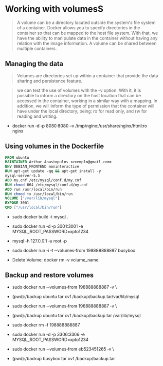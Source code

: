 # Working with volumesS

> A volume can be a directory located outside the system's file system of a container. Docker allows you to specify directories in the container so that can be mapped to the host file system. With that, we have the ability to manipulate data in the container without having any relation with the image information. A volume can be shared between multiple containers.

## Managing the data

> Volumes are directories set up within a container that provide the data sharing and persistence feature.

> we can test the use of volumes with the -v option. With it, it is possible to inform a directory on the host location that can be accessed in the container, working in a similar way with a mapping. In addition, we will inform the type of permission that the container will have under the local directory, being: ro for read only, and rw for reading and writing.

* docker run ‐d ‐p 8080:8080 –v /tmp/nginx:/usr/share/nginx/html:ro nginx

## Using volumes in the Dockerfile

```Dockerfile
FROM ubuntu
MAINTAINER Arthur Anastopulos <exemplo@gmail.com>
ENV DEBIAN_FRONTEND noninteractive
RUN apt‐get update ‐qq && apt‐get install ‐y  
mysql‐server‐5.5
ADD my.cnf /etc/mysql/conf.d/my.cnf
RUN chmod 664 /etc/mysql/conf.d/my.cnf
ADD run /usr/local/bin/run
RUN chmod +x /usr/local/bin/run
VOLUME ["/var/lib/mysql"]
EXPOSE 3001
CMD ["/usr/local/bin/run"]
```

* sudo docker build ‐t mysql .

* sudo docker run ‐d ‐p 3001:3001 ‐e MYSQL_ROOT_PASSWORD=xpto1234

* mysql ‐h 127.0.0.1 ‐u root ‐p

* sudo docker run ‐i ‐t ‐‐volumes‐from 198888888887 busybox

* Delete Volume: docker rm  ‐v volume_name

## Backup and restore volumes

* sudo docker run ‐‐volumes‐from 198888888887 ‐v \
* (pwd):/backup ubuntu tar cvf /backup/backup.tar/var/lib/mysql

* sudo docker run ‐‐volumes‐from 198888888887 ‐v \
* (pwd):/backup ubuntu tar cvf /backup/backup.tar /var/lib/mysql
* sudo docker rm ‐f 198888888887
* sudo docker run ‐d ‐p 3306:3306 ‐e MYSQL_ROOT_PASSWORD=xpto1234

* sudo docker run ‐‐volumes‐from eb523451265 ‐v \
* (pwd):/backup busybox tar xvf /backup/backup.tar
